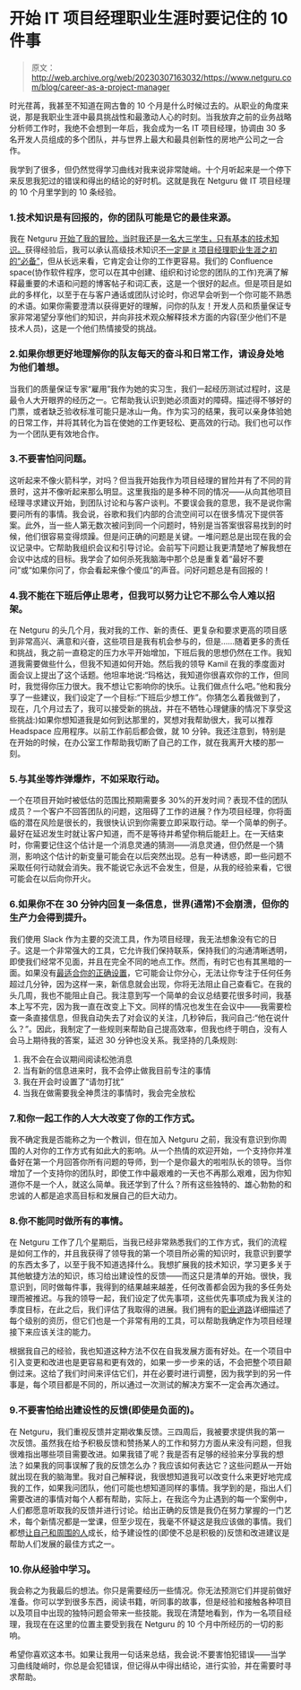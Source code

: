 # 开始 IT 项目经理职业生涯时要记住的 10 件事

> 原文：<http://web.archive.org/web/20230307163032/https://www.netguru.com/blog/career-as-a-project-manager>

 时光荏苒，我甚至不知道在网古鲁的 10 个月是什么时候过去的。从职业的角度来说，那是我职业生涯中最具挑战性和最激动人心的时刻。当我放弃之前的业务战略分析师工作时，我绝不会想到一年后，我会成为一名 IT 项目经理，协调由 30 多名开发人员组成的多个团队，并与世界上最大和最具创新性的房地产公司之一合作。

我学到了很多，但仍然觉得学习曲线对我来说非常陡峭。十个月听起来是一个停下来反思我犯过的错误和得出的结论的好时机。这就是我在 Netguru 做 IT 项目经理的 10 个月里学到的 10 条经验。

### 1.技术知识是有回报的，你的团队可能是它的最佳来源。

我在 Netguru [开始了我的冒险，当时我还是一名大三学生，只有基本的技术知识。](/web/20221007155410/https://www.netguru.com/career)获得经验后，我可以承认高级技术知识[不一定是 it 项目经理职业生涯之初的“必备”](http://web.archive.org/web/20221007155410/https://www.netguru.com/blog/it-technical-project-manager)，但从长远来看，它肯定会让你的工作更容易。我们的 Confluence space(协作软件程序，您可以在其中创建、组织和讨论您的团队的工作)充满了解释最重要的术语和问题的博客帖子和词汇表，这是一个很好的起点。但是项目是如此的多样化，以至于在与客户通话或团队讨论时，你迟早会听到一个你可能不熟悉的术语。如果你需要澄清以获得更好的理解，问你的队友！开发人员和质量保证专家非常渴望分享他们的知识，并向非技术观众解释技术方面的内容(至少他们不是技术人员)，这是一个他们热情接受的挑战。

### 2.如果你想更好地理解你的队友每天的奋斗和日常工作，请设身处地为他们着想。

当我们的质量保证专家“雇用”我作为她的实习生，我们一起经历测试过程时，这是最令人大开眼界的经历之一。它帮助我认识到她必须面对的障碍。描述得不够好的门票，或者缺乏验收标准可能只是冰山一角。作为实习的结果，我可以亲身体验她的日常工作，并将其转化为旨在使她的工作更轻松、更高效的行动。我们也可以作为一个团队更有效地合作。

### 3.不要害怕问问题。

这听起来不像火箭科学，对吗？但当我开始我作为项目经理的冒险并有了不同的背景时，这并不像听起来那么明显。这里我指的是多种不同的情况——从向其他项目经理寻求建议开始，到团队讨论和与客户谈判。不要误会我的意思，我不是说你需要问所有的事情。我会说，谷歌和我们内部的合流空间可以在很多情况下提供答案。此外，当一些人第无数次被问到同一个问题时，特别是当答案很容易找到的时候，他们很容易变得烦躁。但是问正确的问题是关键。一堆问题总是出现在我的会议记录中。它帮助我组织会议和引导讨论。会前写下问题让我更清楚地了解我想在会议中达成的目标。我学会了如何杀死我脑海中那个总是重复着“最好不要问”或“如果你问了，你会看起来像个傻瓜”的声音。问好问题总是有回报的！

### 4.我不能在下班后停止思考，但我可以努力让它不那么令人难以招架。

在 Netguru 的头几个月，我对我的工作、新的责任、更复杂和要求更高的项目感到非常高兴、满意和兴奋，这些项目是我有机会参与的，但是……随着更多的责任和挑战，我之前一直稳定的压力水平开始增加，下班后我的思想仍然在工作。我知道我需要做些什么，但我不知道如何开始。然后我的领导 Kamil 在我的季度面对面会议上提出了这个话题。他坦率地说:“玛格达，我知道你很喜欢你的工作，但同时，我觉得你压力很大。我不想让它影响你的快乐。让我们做点什么吧。”他和我分享了一些建议，我们设定了一个目标:“下班后少想工作”。你猜怎么着我做到了，现在，几个月过去了，我可以接受新的挑战，并在不牺牲心理健康的情况下享受这些挑战:)如果你想知道我是如何到达那里的，冥想对我帮助很大，我可以推荐 Headspace 应用程序。以前工作前后都会做，就 10 分钟。我还注意到，特别是在开始的时候，在办公室工作帮助我切断了自己的工作，就在我离开大楼的那一刻。

### 5.与其坐等炸弹爆炸，不如采取行动。

一个在项目开始时被低估的范围比预期需要多 30%的开发时间？表现不佳的团队成员？一个客户不回答团队的问题，这阻碍了工作的进展？作为项目经理，你将面临的潜在风险是很长的，我很快认识到你需要立即采取行动。举一个简单的例子。最好在延迟发生时就让客户知道，而不是等待并希望你稍后能赶上。在一天结束时，你需要记住这个估计是一个消息灵通的猜测——消息灵通，但仍然是一个猜测，影响这个估计的新变量可能会在以后突然出现。总有一种诱惑，即一些问题不采取任何行动就会消失。我不能说它永远不会发生，但是，从我的经验来看，它很可能会在以后向你开火。

### 6.如果你不在 30 分钟内回复一条信息，世界(通常)不会崩溃，但你的生产力会得到提升。

我们使用 Slack 作为主要的交流工具，作为项目经理，我无法想象没有它的日子。这是一个非常强大的工具，它允许我们保持联系，保持我们的沟通清晰透明，即使我们经常不见面，并且在完全不同的地点工作。然而，有时它也有其黑暗的一面。如果没有[最适合你的正确设置](http://web.archive.org/web/20221007155410/https://www.netguru.com/blog/how-to-manage-your-time-while-working-as-a-pm-10-ways-how-slack-can-help-you-with-your-daily-work)，它可能会让你分心，无法让你专注于任何任务超过几分钟，因为这样一来，新信息就会出现，你将无法阻止自己查看它。在我的头几周，我也不能阻止自己。我注意到写一个简单的会议总结要花很多时间，我基本上写不完，因为我一直在改变上下文。同样的情况也发生在会议中——我需要检查一条直接信息，但我自动失去了对会议的关注，几秒钟后，我问自己:“他在说什么？”。因此，我制定了一些规则来帮助自己提高效率，但我也终于明白，没有人会马上期待我的答案，延迟 30 分钟也没关系。我坚持的几条规则:

1.  我不会在会议期间阅读松弛消息
2.  当有新的信息进来时，我不会停止做我目前专注的事情
3.  我在开会时设置了“请勿打扰”
4.  当我在做需要我全神贯注的事情时，我会完全放松

### 7.和你一起工作的人大大改变了你的工作方式。

我不确定我是否能称之为一个教训，但在加入 Netguru 之前，我没有意识到你周围的人对你的工作方式有如此大的影响。从一个热情的欢迎开始，一个支持你并准备好在第一个月回答你所有问题的导师，到一个是你最大的啦啦队长的领导。当你增加了一个支持你的团队时，即使工作中最艰难的一天也不再那么艰难，因为你知道你不是一个人，就这么简单。我还学到了什么？所有这些独特的、雄心勃勃的和忠诚的人都是追求高目标和发展自己的巨大动力。

### 8.你不能同时做所有的事情。

在 Netguru 工作了几个星期后，当我已经非常熟悉我们的工作方式，我们的流程是如何工作的，并且我获得了领导我的第一个项目所必需的知识时，我意识到要学的东西太多了，以至于我不知道选择什么。我想扩展我的技术知识，学习更多关于其他敏捷方法的知识，练习给出建设性的反馈——而这只是清单的开始。很快，我意识到，同时做每件事，我得到的结果越来越差，任何改善都会因为我的多任务处理而被推迟。与我的领导一起，我们设定了优先事项，这些优先事项成为我关注的季度目标，在此之后，我们评估了我取得的进展。我们拥有的[职业道路](/web/20221007155410/https://www.netguru.com/career/project-manager)详细描述了每个级别的资历，但它们也是一个非常有用的工具，可以帮助我确定作为项目经理接下来应该关注的能力。

根据我自己的经验，我也知道这种方法不仅在自我发展方面有好处。在一个项目中引入变更和改进也是更容易和更有效的，如果一步一步来的话，不会把整个项目颠倒过来。这给了我们时间来评估它们，并在必要时进行调整，因为我学到的另一件事是，每个项目都是不同的，所以通过一次测试的解决方案不一定会再次通过。

### 9.不要害怕给出建设性的反馈(即使是负面的)。

在 Netguru，我们重视反馈并定期收集反馈。三四周后，我被要求提供我的第一次反馈。虽然我在给予积极反馈和赞扬某人的工作和努力方面从来没有问题，但我很难指出哪些项目需要改进。如果我错了呢？我是否有足够的经验来分享我的想法？如果我的同事误解了我的反馈怎么办？我应该如何表达它？这些问题从一开始就出现在我的脑海里。我对自己解释说，我很想知道我可以改变什么来更好地完成我的工作，如果我问团队，他们可能也想知道同样的事情。我学到的是，指出人们需要改进的事情对每个人都有帮助，实际上，在我迄今为止遇到的每一个案例中，人们都愿意听取我的反馈并进行讨论。给出正确的反馈是我仍在努力掌握的一门艺术，每个新情况都是一堂课，但至少现在，我毫不怀疑这是我应该做的事情。我们都想[让自己和周围的人](http://web.archive.org/web/20221007155410/https://www.netguru.com/blog/culture-book)成长，给予建设性的(即使不总是积极的)反馈和改进建议是帮助人们发展的最佳方式之一。

### 10.你从经验中学习。

我会称之为我最后的想法。你只是需要经历一些情况。你无法预测它们并提前做好准备。你可以学到很多东西，阅读书籍，听同事的故事，但是经验和接触各种项目以及项目中出现的独特问题会带来一些技能。我现在清楚地看到，作为一名项目经理，我现在在这里的位置主要受到我在 Netguru 的 10 个月中所经历的一切的影响。

希望你喜欢这本书。如果让我用一句话来总结，我会说:不要害怕犯错误——当学习曲线陡峭时，你总是会犯错误，但记得从中得出结论，进行实验，并在需要时寻求帮助。